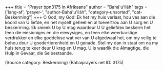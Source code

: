 +++
title = "Prayer bpn3175 in Afrikaans"
author = "Bahá'u'lláh"
tags = ['lang-af', 'prayer-', "author-Bahá'u'lláh", "category-unsorted", "cat-Beskerming"]
+++
O God, my God! Ek het my huis verlaat, hou vas aan die koord van U liefde, en het myself geheel en al toevertrou aan U sorg en U beskerming. Ek smeek U by U mag waardeur U U geliefdes beskerm het teen die eiesinniges en die eiewysiges, en teen elke weerbarstige verdrukker en elke goddelose wat ver van U afgedwaal het, om my veilig te behou deur U goedertierenheid en U genade. Stel my dan in staat om na my huis terug te keer deur U krag en U mag. U is waarlik die Almagtige, die Hulp in Gevaar, die Selbestaande.

(Source category: Beskerming)
(Bahaiprayers.net ID: 3175)
